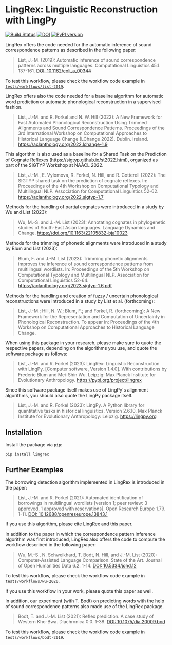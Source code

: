 # LingRex: Linguistic Reconstruction with LingPy

[![Build Status](https://github.com/lingpy/lingrex/workflows/tests/badge.svg)](https://github.com/lingpy/lingrex/actions?query=workflow%3Atests)
[![DOI](https://zenodo.org/badge/doi/10.5281/zenodo.1544943.svg)](https://doi.org/10.5281/zenodo.1544943)
[![PyPI version](https://badge.fury.io/py/lingrex.png)](https://badge.fury.io/py/lingrex)

LingRex offers the code needed for the automatic inference of sound correspondence patterns as described in the following paper:

> List, J.-M. (2019): Automatic inference of sound correspondence patterns across multiple languages. Computational Linguistics 45.1. 137-161. [DOI: 10.1162/coli_a_00344](https://doi.org/10.1162/coli_a_00344)

To test this workflow, please check the workflow code example in [`tests/workflows/list-2019`](tests/workflows/list-2019).

LingRex offers also the code needed for a baseline algorithm for automatic word prediction or automatic phonological reconstruction in a supervised fashion.

> List, J.-M. and R. Forkel and N. W. Hill (2022): A New Framework for Fast Automated Phonological Reconstruction Using Trimmed Alignments and Sound Correspondence Patterns. Proceedings of the 3rd International Workshop on Computational Approaches to Historical Language Change (LChange 2022). Dublin. Ireland. https://aclanthology.org/2022.lchange-1.9

This algorithm is also used as a baseline for a Shared Task on the Prediction of Cognate Reflexes (https://sigtyp.github.io/st2022.html), organized as part of the SIGTYP Workshop at NAACL 2022.

> List, J.-M., E. Vylomova, R. Forkel, N. Hill, and R. Cotterell (2022): The SIGTYP shared task on the prediction of cognate reflexes. In: Proceedings of the 4th Workshop on Computational Typology and Multilingual NLP. Association for Computational Linguistics 52-62. https://aclanthology.org/2022.sigtyp-1.7

Methods for the handling of partial cognates were introduced in a study by Wu and List (2023):

> Wu, M.-S. and J.-M. List (2023): Annotating cognates in phylogenetic studies of South-East Asian languages. Language Dynamics and Change. https://doi.org/10.1163/22105832-bja10023

Methods for the trimming of phonetic alignments were introduced in a study by Blum and List (2023):

> Blum, F. and J.-M. List (2023): Trimming phonetic alignments improves the inference of sound correspondence patterns from multilingual wordlists. In: Proceedings of the 5th Workshop on Computational Typology and Multilingual NLP. Association for Computational Linguistics 52-64. https://aclanthology.org/2023.sigtyp-1.6.pdf

Methods for the handling and creation of fuzzy / uncertain phonological reconstructions were introduced in a study by List et al. (forthcoming):

> List, J.-M.; Hill, N. W.; Blum, F.; and Forkel, R. (forthcoming): A New Framework for the Representation and Computation of Uncertainty in Phonological Reconstruction. To appear in:  Proceedings of the 4th Workshop on Computational Approaches to Historical Language Change.

When using this package in your research, please make sure to quote the respective papers, depending on the algorithms you use, and quote the software package as follows:

> List, J.-M. and R. Forkel (2023): LingRex: Linguistic Reconstruction with LingPy. [Computer software, Version 1.4.0]. With contributions by Frederic Blum and Mei-Shin Wu. Leipzig: Max Planck Institute for Evolutionary Anthropology. https://pypi.org/project/lingrex

Since this software package itself makes use of LingPy's alignment algorithms, you should also quote the LingPy package itself.

> List, J.-M. and R. Forkel (2023): LingPy. A Python library for quantitative tasks in historical linguistics. Version 2.6.10. Max Planck Institute for Evolutionary Anthropology: Leipzig. https://lingpy.org

## Installation

Install the package via `pip`:

```shell
pip install lingrex
```

## Further Examples

The borrowing detection algorithm implemented in LingRex is introduced in the
paper:

> List, J.-M. and R. Forkel (2021): Automated identification of borrowings in multilingual wordlists [version 1; peer review: 3 approved, 1 approved with reservations]. Open Research Europe 1.79. 1-11. [DOI: 10.12688/openreseurope.13843.1](https://doi.org/10.12688/openreseurope.13843.1)

If you use this algorithm, please cite LingRex and this paper.

In addition to the paper in which the correspondence pattern inference algorithm was first introduced, LingRex also offers the code to compute the workflow described in the following paper:

> Wu, M.-S., N. Schweikhard, T. Bodt, N. Hill, and J.-M. List (2020): Computer-Assisted Language Comparison. State of the Art. Journal of Open Humanities Data 6.2. 1-14. [DOI: 10.5334/johd.12](https://doi.org/10.5334/johd.12)

To test this workflow, please check the workflow code example in `tests/workflows/wu-2020`. 

If you use this workflow in your work, please quote this paper as well.

In addition, our experiment (with T. Bodt) on predicting words with the help of sound correspondence patterns also made use of the LingRex package.

> Bodt, T. and J.-M. List (2021): Reflex prediction. A case study of Western Kho-Bwa. Diachronica 0.0. 1-38. [DOI: 10.1075/dia.20009.bod](https://doi.org/10.1075/dia.20009.bod)

To test this workflow, please check the workflow code example in `tests/workflows/bodt-2019`.
